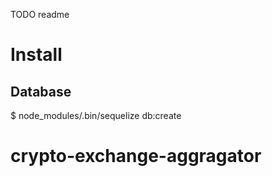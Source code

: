 TODO readme

# Install

## Database
$ node_modules/.bin/sequelize db:create

# crypto-exchange-aggragator
